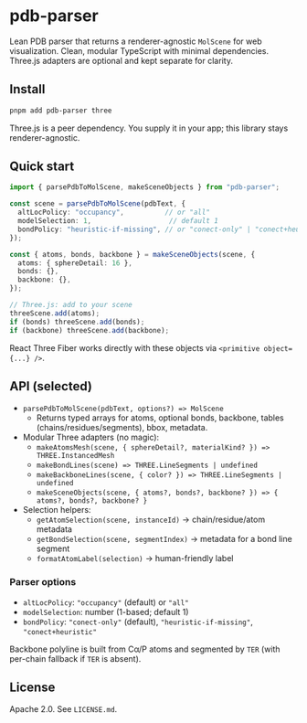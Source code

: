 # pdb-parser

Lean PDB parser that returns a renderer-agnostic `MolScene` for web visualization. Clean, modular TypeScript with minimal dependencies. Three.js adapters are optional and kept separate for clarity.

## Install

```sh
pnpm add pdb-parser three
```

Three.js is a peer dependency. You supply it in your app; this library stays renderer-agnostic.

## Quick start

```ts
import { parsePdbToMolScene, makeSceneObjects } from "pdb-parser";

const scene = parsePdbToMolScene(pdbText, {
  altLocPolicy: "occupancy",          // or "all"
  modelSelection: 1,                   // default 1
  bondPolicy: "heuristic-if-missing", // or "conect-only" | "conect+heuristic"
});

const { atoms, bonds, backbone } = makeSceneObjects(scene, {
  atoms: { sphereDetail: 16 },
  bonds: {},
  backbone: {},
});

// Three.js: add to your scene
threeScene.add(atoms);
if (bonds) threeScene.add(bonds);
if (backbone) threeScene.add(backbone);
```

React Three Fiber works directly with these objects via `<primitive object={...} />`.

## API (selected)

- `parsePdbToMolScene(pdbText, options?) => MolScene`
  - Returns typed arrays for atoms, optional bonds, backbone, tables (chains/residues/segments), bbox, metadata.
- Modular Three adapters (no magic):
  - `makeAtomsMesh(scene, { sphereDetail?, materialKind? }) => THREE.InstancedMesh`
  - `makeBondLines(scene) => THREE.LineSegments | undefined`
  - `makeBackboneLines(scene, { color? }) => THREE.LineSegments | undefined`
  - `makeSceneObjects(scene, { atoms?, bonds?, backbone? }) => { atoms?, bonds?, backbone? }`
- Selection helpers:
  - `getAtomSelection(scene, instanceId)` → chain/residue/atom metadata
  - `getBondSelection(scene, segmentIndex)` → metadata for a bond line segment
  - `formatAtomLabel(selection)` → human-friendly label

### Parser options

- `altLocPolicy`: `"occupancy"` (default) or `"all"`
- `modelSelection`: number (1-based; default 1)
- `bondPolicy`: `"conect-only"` (default), `"heuristic-if-missing"`, `"conect+heuristic"`

Backbone polyline is built from Cα/P atoms and segmented by `TER` (with per-chain fallback if `TER` is absent).

## License

Apache 2.0. See `LICENSE.md`.
